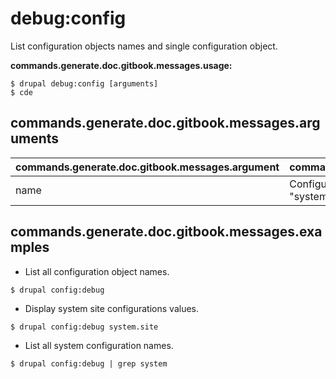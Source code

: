 # debug:config
List configuration objects names and single configuration object.

**commands.generate.doc.gitbook.messages.usage:**
```
$ drupal debug:config [arguments]
$ cde  
```

## commands.generate.doc.gitbook.messages.arguments
commands.generate.doc.gitbook.messages.argument | commands.generate.doc.gitbook.messages.details
---------|-------------
name | Configuration object name, for example "system.site".

## commands.generate.doc.gitbook.messages.examples
* List all configuration object names.
```
$ drupal config:debug
```
* Display system site configurations values.
```
$ drupal config:debug system.site
```
* List all system configuration names.
```
$ drupal config:debug | grep system
```
